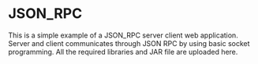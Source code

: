 # JSON_RPC

This is a simple example of a JSON_RPC server client web application.
Server and client communicates through JSON RPC by using basic socket programming.
All the required libraries and JAR file are uploaded here.
